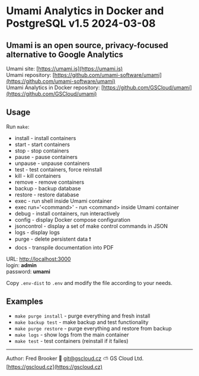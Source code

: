 # Umami Analytics in Docker and PostgreSQL v1.5 2024-03-08

## Umami is an open source, privacy-focused alternative to Google Analytics

Umami site: [https://umami.is](https://umami.is)  
Umami repository: [https://github.com/umami-software/umami](https://github.com/umami-software/umami)  
Umami Analytics in Docker repository: [https://github.com/GSCloud/umami](https://github.com/GSCloud/umami)

## Usage

Run `make`:

- install - install containers
- start - start containers
- stop - stop containers
- pause - pause containers
- unpause - unpause containers
- test - test containers, force reinstall
- kill - kill containers
- remove - remove containers
- backup - backup database
- restore - restore database
- exec - run shell inside Umami container
- exec run='\<command\>' - run \<command\> inside Umami container
- debug - install containers, run interactively
- config - display Docker compose configuration
- jsoncontrol - display a set of make control commands in JSON
- logs - display logs
- purge - delete persistent data ❗️
- docs - transpile documentation into PDF

URL: [http://localhost:3000](http://localhost:3000)  
login: **admin**  
password: **umami**

Copy `.env-dist` to `.env` and modify the file according to your needs.

## Examples

- `make purge install` - purge everything and fresh install
- `make backup test` - make backup and test functionality
- `make purge restore` - purge everything and restore from backup
- `make logs` - show logs from the main container
- `make test` - test containers (reinstall if it failes)

---

Author: Fred Brooker 💌 <git@gscloud.cz> ⛅️ GS Cloud Ltd. [https://gscloud.cz](https://gscloud.cz)
